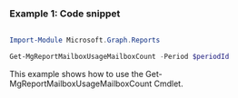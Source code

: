 ### Example 1: Code snippet

```powershell

Import-Module Microsoft.Graph.Reports

Get-MgReportMailboxUsageMailboxCount -Period $periodId 

```
This example shows how to use the Get-MgReportMailboxUsageMailboxCount Cmdlet.

